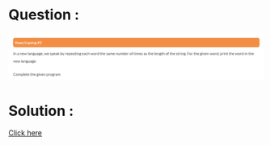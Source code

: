 # Question :
![keep it going #2](https://github.com/prabhu30/coding/blob/main/Edyst/Python%20-%20Intro%20to%20Advanced/22_keep%20it%20going%20%232/image.png)

# Solution :
[Click here](https://github.com/prabhu30/coding/blob/main/Edyst/Python%20-%20Intro%20to%20Advanced/22_keep%20it%20going%20%232/solution.py)
